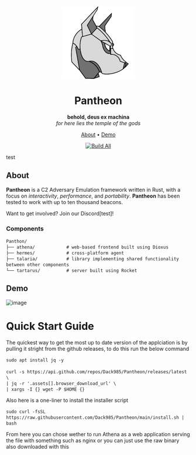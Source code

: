 <div align="center">
  
<div>
  <img height=200 src="athena/assets/cdo-logo.png" alt="Pantheon logo" />
</div>

# Pantheon
**behold, deus ex machina**\
*for here lies the temple of the gods*

[About](#about) •
[Demo](#demo)

[![Build All](https://github.com/Dack985/Pantheon/actions/workflows/main.yml/badge.svg?branch=main)](https://github.com/Dack985/Pantheon/actions/workflows/main.yml)

</div>

test

## About
**Pantheon** is a C2 Adversary Emulation framework written in Rust, with a focus on *interactivity*, *performance*, and *portability*. **Pantheon** has been tested to work with up to ten thousand beacons.


Want to get involved? Join our Discord[test]!

### Components
```
Panthon/
├── athena/            # web-based frontend built using Dioxus
├── hermes/            # cross-platform agent
├── talaria/           # library implementing shared functionality between other components
└── tartarus/          # server built using Rocket
```


## Demo
![image](https://github.com/user-attachments/assets/a409f146-c2b5-46f2-aae6-2007e7216910)



# Quick Start Guide

The quickest way to get the most up to date version of the applciation is by pulling it stright from the github releases, to do this run the below command
```
sudo apt install jq -y

curl -s https://api.github.com/repos/Dack985/Pantheon/releases/latest \
| jq -r '.assets[].browser_download_url' \
| xargs -I {} wget -P $HOME {}

```


Also here is a one-liner to install the installer script 
```
sudo curl -fsSL https://raw.githubusercontent.com/Dack985/Pantheon/main/install.sh | bash

```

From here you can chose wether to run Athena as a web application serving the file with something such as nginx or you can just use the raw binary also downloaded with this
